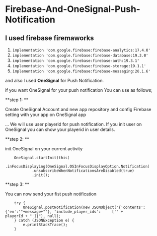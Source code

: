# Firebase-And-OneSignal-Push-Notification

I used firebase firemaworks 
---------------------------
1)  `implementation 'com.google.firebase:firebase-analytics:17.4.0' `
2)  `implementation 'com.google.firebase:firebase-database:19.3.0' `
3)  `implementation 'com.google.firebase:firebase-auth:19.3.1' `
4)  `implementation 'com.google.firebase:firebase-storage:19.1.1' `
5)  `implementation 'com.google.firebase:firebase-messaging:20.1.6' `


and also I used **OneSignal** for Push Notification. 

if you want OneSignal for your push notification You can use as follows;

**step 1: **

Create OneSignal Account and new app repository and config Firebase setting with your app on OneSignal app

... We will use user playerid for push notification. If you init user on OneSignal you can show your playerid in user details.

**step 2: **

init OneSignal on your current activity

        OneSignal.startInit(this)
                .inFocusDisplaying(OneSignal.OSInFocusDisplayOption.Notification)
                .unsubscribeWhenNotificationsAreDisabled(true)
                .init();
               
**step 3: **

You can now send your fist push notification

        try {
            OneSignal.postNotification(new JSONObject("{'contents': {'en':'"+message+"'}, 'include_player_ids':     ['" +           playerId + "']}"), null);
        } catch (JSONException e) {
            e.printStackTrace();
        }
                    

